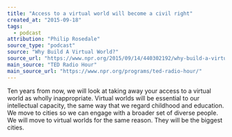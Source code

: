 ```yaml
---
title: "Access to a virtual world will become a civil right"
created_at: "2015-09-18"
tags:
  - podcast
attribution: "Philip Rosedale"
source_type: "podcast"
source: "Why Build A Virtual World?"
source_url: "https://www.npr.org/2015/09/14/440302192/why-build-a-virtual-world"
main_source: "TED Radio Hour"
main_source_url: "https://www.npr.org/programs/ted-radio-hour/"
---
```


Ten years from now, we will look at taking away your access to a virtual world as wholly inappropriate. Virtual worlds will be essential to our intellectual capacity, the same way that we regard childhood and education. We move to cities so we can engage with a broader set of diverse people. We will move to virtual worlds for the same reason. They will be the biggest cities.
